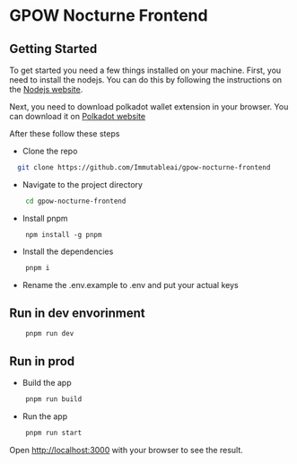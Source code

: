 # GPOW Nocturne Frontend

## Getting Started
To get started you need a few things installed on your machine. First, you need to install the nodejs. You can do this by following the instructions on the [Nodejs website](https://nodejs.org/en/download/package-manager/current).

Next, you need to download polkadot wallet extension in your browser. You can download it on [Polkadot website](https://polkadot.js.org/extension/)

After these follow these steps

- Clone the repo
```bash
  git clone https://github.com/Immutableai/gpow-nocturne-frontend
```
- Navigate to the project directory
```bash
    cd gpow-nocturne-frontend
```
- Install pnpm
```
    npm install -g pnpm
```
- Install the dependencies
```bash
    pnpm i
```
- Rename the .env.example to .env and put your actual keys

## Run in dev envorinment
```
    pnpm run dev
```

## Run in prod
- Build the app
```bash
    pnpm run build
```
- Run the app
```bash
    pnpm run start
```

Open [http://localhost:3000](http://localhost:3000) with your browser to see the result.
